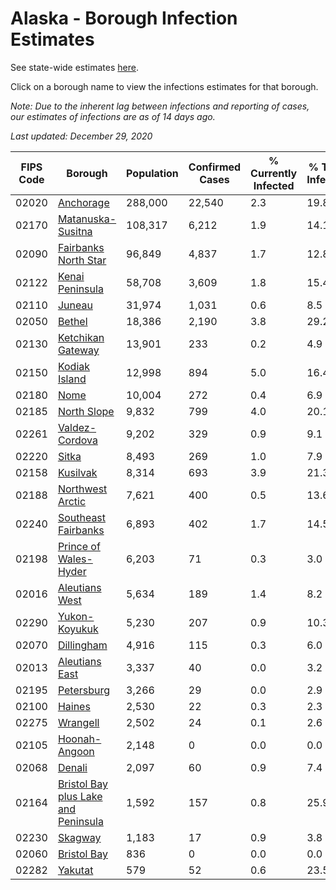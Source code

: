 # Alaska - Borough Infection Estimates

See state-wide estimates [here](/infections/us-ak).

Click on a borough name to view the infections estimates for that borough.

*Note: Due to the inherent lag between infections and reporting of cases, our estimates of infections are as of 14 days ago.*

*Last updated: December 29, 2020*

|   FIPS Code |                                                                    Borough |   Population |   Confirmed Cases |   % Currently Infected |   % Total Infected |
|-------------|----------------------------------------------------------------------------|--------------|-------------------|------------------------|--------------------|
|       02020 |                                                     [Anchorage](anchorage) |      288,000 |            22,540 |                    2.3 |               19.8 |
|       02170 |                                     [Matanuska-Susitna](matanuska-susitna) |      108,317 |             6,212 |                    1.9 |               14.1 |
|       02090 |                               [Fairbanks North Star](fairbanks-north-star) |       96,849 |             4,837 |                    1.7 |               12.8 |
|       02122 |                                         [Kenai Peninsula](kenai-peninsula) |       58,708 |             3,609 |                    1.8 |               15.4 |
|       02110 |                                                           [Juneau](juneau) |       31,974 |             1,031 |                    0.6 |                8.5 |
|       02050 |                                                           [Bethel](bethel) |       18,386 |             2,190 |                    3.8 |               29.2 |
|       02130 |                                     [Ketchikan Gateway](ketchikan-gateway) |       13,901 |               233 |                    0.2 |                4.9 |
|       02150 |                                             [Kodiak Island](kodiak-island) |       12,998 |               894 |                    5.0 |               16.4 |
|       02180 |                                                               [Nome](nome) |       10,004 |               272 |                    0.4 |                6.9 |
|       02185 |                                                 [North Slope](north-slope) |        9,832 |               799 |                    4.0 |               20.1 |
|       02261 |                                           [Valdez-Cordova](valdez-cordova) |        9,202 |               329 |                    0.9 |                9.1 |
|       02220 |                                                             [Sitka](sitka) |        8,493 |               269 |                    1.0 |                7.9 |
|       02158 |                                                       [Kusilvak](kusilvak) |        8,314 |               693 |                    3.9 |               21.3 |
|       02188 |                                       [Northwest Arctic](northwest-arctic) |        7,621 |               400 |                    0.5 |               13.6 |
|       02240 |                                 [Southeast Fairbanks](southeast-fairbanks) |        6,893 |               402 |                    1.7 |               14.5 |
|       02198 |                             [Prince of Wales-Hyder](prince-of-wales-hyder) |        6,203 |                71 |                    0.3 |                3.0 |
|       02016 |                                           [Aleutians West](aleutians-west) |        5,634 |               189 |                    1.4 |                8.2 |
|       02290 |                                             [Yukon-Koyukuk](yukon-koyukuk) |        5,230 |               207 |                    0.9 |               10.3 |
|       02070 |                                                   [Dillingham](dillingham) |        4,916 |               115 |                    0.3 |                6.0 |
|       02013 |                                           [Aleutians East](aleutians-east) |        3,337 |                40 |                    0.0 |                3.2 |
|       02195 |                                                   [Petersburg](petersburg) |        3,266 |                29 |                    0.0 |                2.9 |
|       02100 |                                                           [Haines](haines) |        2,530 |                22 |                    0.3 |                2.3 |
|       02275 |                                                       [Wrangell](wrangell) |        2,502 |                24 |                    0.1 |                2.6 |
|       02105 |                                             [Hoonah-Angoon](hoonah-angoon) |        2,148 |                 0 |                    0.0 |                0.0 |
|       02068 |                                                           [Denali](denali) |        2,097 |                60 |                    0.9 |                7.4 |
|       02164 | [Bristol Bay plus Lake and Peninsula](bristol-bay-plus-lake-and-peninsula) |        1,592 |               157 |                    0.8 |               25.9 |
|       02230 |                                                         [Skagway](skagway) |        1,183 |                17 |                    0.9 |                3.8 |
|       02060 |                                                 [Bristol Bay](bristol-bay) |          836 |                 0 |                    0.0 |                0.0 |
|       02282 |                                                         [Yakutat](yakutat) |          579 |                52 |                    0.6 |               23.5 |